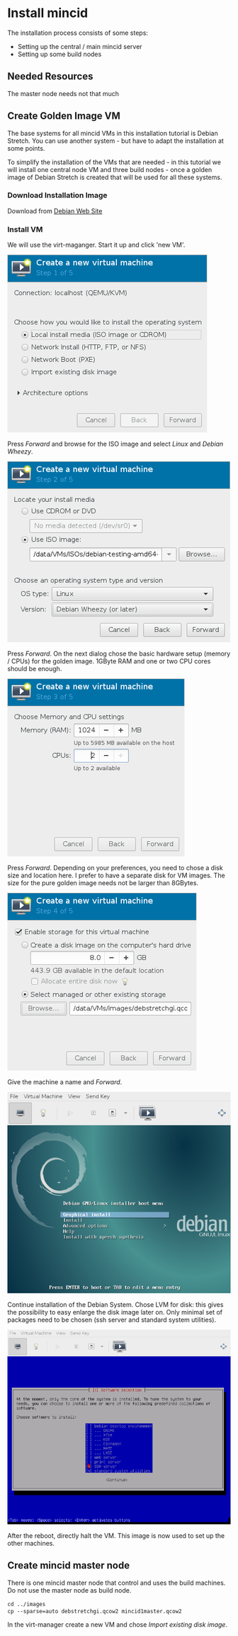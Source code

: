 # Install mincid
The installation process consists of some steps:
* Setting up the central / main mincid server
* Setting up some build nodes

## Needed Resources
The master node needs not that much 

## Create Golden Image VM
The base systems for all mincid VMs in this installation tutorial is
Debian Stretch.  You can use another system - but have to adapt the
installation at some points.

To simplify the installation of the VMs that are needed - in this
tutorial we will install one central node VM and three build nodes -
once a golden image of Debian Stretch is created that will be used for
all these systems.

### Download Installation Image
Download from [Debian Web Site](https://www.debian.org/CD/http-ftp/)

### Install VM
We will use the virt-maganger.  Start it up and click 'new VM'.

![Virt-Manager New VM 1](./images/NewVM1.png?raw=true)

Press *Forward* and browse for the ISO image and select *Linux* and
*Debian Wheezy*.

![Virt-Manager New VM 2](./images/NewVM2.png?raw=true)

Press *Forward*.  On the next dialog chose the basic hardware setup
(memory / CPUs) for the golden image.  1GByte RAM and one or two CPU
cores should be enough.

![Virt-Manager New VM 3](./images/NewVM3.png?raw=true)

Press *Forward*.  Depending on your preferences, you need to chose a
disk size and location here.  I prefer to have a separate disk for VM
images.  The size for the pure golden image needs not be larger than
8GBytes.

![Virt-Manager New VM 4](./images/NewVM4.png?raw=true)

Give the machine a name and *Forward*.

![Debian Installation Begin](images/DebInstallBegin.png?raw=true)

Continue installation of the Debian System.  Chose LVM for disk: this
gives the possibility to easy enlarge the disk image later on.
Only minimal set of packages need to be chosen (ssh server and
standard system utilities).

![Debian Installation Packets](images/DebInstallPackets.png?raw=true)

After the reboot, directly halt the VM.  This image is now used to set
up the other machines.

## Create mincid master node
There is one mincid master node that control and uses the build
machines.  Do not use the master node as build node.

```
cd ../images
cp --sparse=auto debstretchgi.qcow2 mincid1master.qcow2
```

In the virt-manager create a new VM and chose *Import existing disk
image*.

